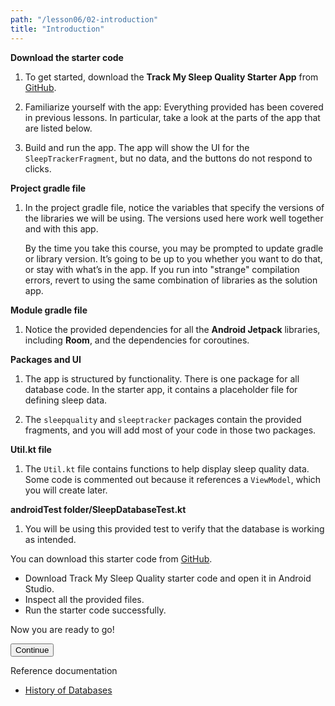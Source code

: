 ```yaml
---
path: "/lesson06/02-introduction"
title: "Introduction"
---
```


<youtube id="dEGMEYPN_nc"></youtube>

<p><strong>Download the starter code</strong></p>
<ol>
<li><p>To get started, download the <strong>Track My Sleep Quality Starter App</strong> from <a target="_blank" href="https://github.com/udacity/andfun-kotlin-sleep-tracker/archive/starter-code.zip">GitHub</a>.</p>
</li>
<li><p>Familiarize yourself with the app: Everything provided has been covered in previous lessons. In particular, take a look at the parts of the app that are listed below.</p>
</li>
<li><p>Build and run the app. The app will show the UI for the <code>SleepTrackerFragment</code>, but no data, and the buttons do not respond to clicks. </p>
</li>
</ol>
<p><strong>Project gradle file</strong></p>
<ol>
<li><p>In the project gradle file, notice the variables that specify the versions of the libraries we will be using. The versions used here work well together and with this app. </p>
<p>By the time you take this course, you may be prompted to update gradle or library version.  It’s going to be up to you whether you want to do that, or stay with what’s in the app. If you run into "strange" compilation errors, revert to using the same combination of libraries as the solution app. </p>
</li>
</ol>
<p><strong>Module gradle file</strong></p>
<ol>
<li>Notice the provided dependencies for all the <strong>Android Jetpack</strong> libraries, including <strong>Room</strong>, and the dependencies for coroutines. </li>
</ol>
<p><strong>Packages and UI</strong></p>
<ol>
<li><p>The app is structured by functionality. There is one package for all database code. In the starter app, it contains a placeholder file for defining sleep data. </p>
</li>
<li><p>The <code>sleepquality</code> and <code>sleeptracker</code> packages contain the provided fragments, and you will add most of your code in those two packages.</p>
</li>
</ol>
<p><strong>Util.kt file</strong></p>
<ol>
<li>The <code>Util.kt</code> file contains functions to help display sleep quality data.  Some code is commented out because it references a <code>ViewModel</code>, which you will create later. </li>
</ol>
<p><strong>androidTest folder/SleepDatabaseTest.kt</strong></p>
<ol>
<li>You will be using this provided test to verify that the database is working as intended. </li>
</ol>
<p>You can download this starter code from <a target="_blank" href="https://github.com/udacity/andfun-kotlin-sleep-tracker/archive/starter-code.zip">GitHub</a>.</p>


<text-box variant='learningObjectives' name='Familiarize yourself with the code and assets you will be working with in this lesson.'>

- Download Track My Sleep Quality starter code and open it in Android Studio.
- Inspect all the provided files.
- Run the starter code successfully.

</text-box>

<p>Now you are ready to go!</p>
<button>Continue</button>

<p>Reference documentation</p>
<ul>
<li><a target="_blank" href="https://en.wikipedia.org/wiki/Database">History of Databases</a></li>
</ul>

